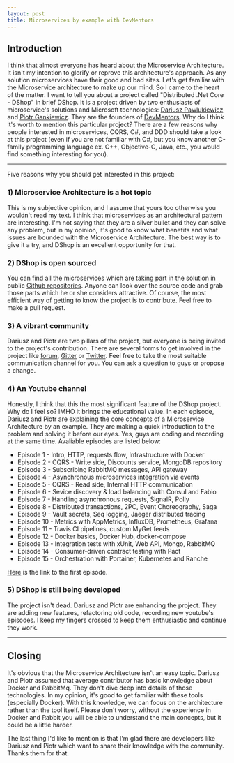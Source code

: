 ```yaml
---
layout: post
title: Microservices by example with DevMentors
---
```


## Introduction

I think that almost everyone has heard about the Microservice Architecture.   It isn't my intention to glorify or reprove this architecture's approach.  As any solution microservices have their good and bad sites. Let's get familiar with the Microservice architecture to make up our mind. So I came to the heart of the matter. I want to tell you about a project called "Distributed .Net Core - DShop" in brief DShop. It is a project driven by two enthusiasts of microservice's solutions and Microsoft technologies: [Dariusz Pawlukiewicz](https://www.linkedin.com/in/dariusz-pawlukiewicz-7ba162a2/) and [Piotr Gankiewicz](https://www.linkedin.com/in/piotrgankiewicz/). They are the founders of [DevMentors](https://devmentors.io/). Why do I think it's worth to mention this particular project? There are a few reasons why people interested in microservices, CQRS, C#, and DDD should take a look at this project (even if you are not familiar with C#, but you know another C-family programming language ex. C++, Objective-C, Java, etc., you would find something interesting for you).  

-----------
Five reasons why you should get interested in this project:

### 1) Microservice Architecture is a hot topic
This is my subjective opinion, and I assume that yours too otherwise you wouldn't read my text. I think that microservices as an architectural pattern are interesting.  I'm not saying that they are a silver bullet and they can solve any problem, but in my opinion, it's good to know what benefits and what issues are bounded with the Microservice Architecture. The best way is to give it a try, and DShop is an excellent opportunity for that.

### 2) DShop is open sourced
You can find all the microservices which are taking part in the solution in public [Github repositories](https://github.com/devmentors). Anyone can look over the source code and grab those parts which he or she considers attractive. Of course, the most efficient way of getting to know the project is to contribute. Feel free to make a pull request.

### 3) A vibrant community
Dariusz and Piotr are two pillars of the project, but everyone is being invited to the project's contribution. There are several forms to get involved in the project like [forum](https://forum.devmentors.io/), [Gitter](https://gitter.im/devmentors-io) or [Twitter](https://twitter.com/dev_mentors). Feel free to take the most suitable communication channel for you. You can ask a question to guys or propose a change. 

### 4) An Youtube channel
Honestly, I think that this the most significant feature of the DShop project. Why do I feel so? IMHO it brings the educational value. In each episode, Dariusz and Piotr are explaining the core concepts of a Microservice Architecture by an example. They are making a quick introduction to the problem and solving it before our eyes. Yes, guys are coding and recording at the same time. Avaliable episodes are listed below:
- Episode 1 - Intro, HTTP, requests flow, Infrastructure with Docker
- Episode 2 - CQRS - Write side, Discounts service, MongoDB repository
- Episode 3 - Subscribing RabbitMQ messages, API gateway
- Episode 4 - Asynchronous microservices integration via events
- Episode 5 - CQRS - Read side, Internal HTTP communication
- Episode 6 - Sevice discovery & load balancing with Consul and Fabio
- Episode 7 - Handling asynchronous requests, SignalR, Polly
- Episode 8 - Distributed transactions, 2PC, Event Choreography, Saga
- Episode 9 - Vault secrets, Seq logging, Jaeger distributed tracing
- Episode 10 - Metrics with AppMetrics, InfluxDB, Prometheus, Grafana
- Episode 11 - Travis CI pipelines, custom MyGet feeds
- Episode 12 - Docker basics, Docker Hub, docker-compose
- Episode 13 - Integration tests with xUnit, Web API, Mongo, RabbitMQ
- Episode 14 - Consumer-driven contract testing with Pact
- Episode 15 - Orchestration with Portainer, Kubernetes and Ranche

[Here](https://www.youtube.com/watch?v=s4fd3PRlOcw) is the link to the first episode.

### 5) DShop is still being developed

The project isn't dead. Dariusz and Piotr are enhancing the project. They are adding new features, refactoring old code, recording new youtube's episodes. I keep my fingers crossed to keep them enthusiastic and continue they work. 

-----------
## Closing

It's obvious that the Microservice Architecture isn't an easy topic. Dariusz and Piotr assumed that average contributor has basic knowledge about Docker and RabbitMq. They don't dive deep into details of those technologies. In my opinion, it's good to get familiar with these tools (especially Docker). With this knowledge, we can focus on the architecture rather than the tool itself.  Please don't worry, without the experience in Docker and Rabbit you will be able to understand the main concepts, but it could be a little harder. 

The last thing I'd like to mention is that I'm glad there are developers like Dariusz and Piotr which want to share their knowledge with the community. Thanks them for that. 
